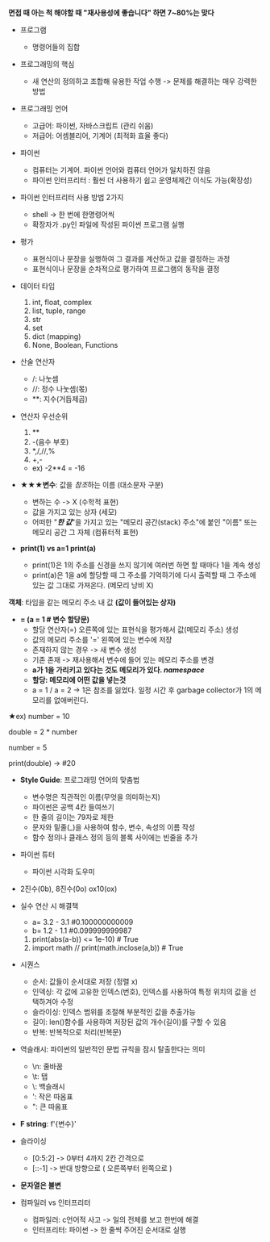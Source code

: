 **면접 때 아는 척 해야할 때 "재사용성에 좋습니다" 하면 7~80%는 맞다**

- 프로그램
  - 명령어들의 집합
- 프로그래밍의 핵심
  - 새 연산의 정의하고 조합해 유용한 작업 수행 -> 문제를 해결하는 매우 강력한 방법
 
- 프로그래밍 언어
  - 고급어: 파이썬, 자바스크립트  (관리 쉬움)
  - 저급어: 어셈블리어, 기계어  (최적화 효율 좋다)
 
- 파이썬
  - 컴퓨터는 기계어. 파이썬 언어와 컴퓨터 언어가 일치하진 않음
  - 파이썬 인터프리터 : 훨씬 더 사용하기 쉽고 운영체제간 이식도 가능(확장성)
 
- 파이썬 인터프리터 사용 방법 2가지
  - shell -> 한 번에 한명령어씩
  - 확장자가 .py인 파일에 작성된 파이썬 프로그램 실행
  
- 평가
  - 표현식이나 문장을 실행하여 그 결과를 계산하고 값을 결정하는 과정
  - 표현식이나 문장을 순차적으로 평가하여 프로그램의 동작을 결정
 
- 데이터 타입
  1. int, float, complex
  2. list, tuple, range
  3. str
  4. set
  5. dict (mapping)
  6. None, Boolean, Functions 

- 산술 연산자
  - /: 나눗셈
  - //: 정수 나눗셈(몫)
  - **: 지수(거듭제곱)
 
- 연산자 우선순위
  1. **
  2. -(음수 부호)
  3. *,/,//,%
  4. +,-
  - ex) -2**4 = -16
 
- **★★★변수**: 값을 *참조*하는 이름 (대소문자 구분)
  - 변하는 수 -> X (수학적 표현)
  - 값을 가지고 있는 상자 (세모)
  - 어떠한 "***한 값***"을 가지고 있는 "메모리 공간(stack) 주소"에 붙인 "이름" 또는 메모리 공간 그 자체 (컴퓨터적 표현)
 
- **print(1) vs a=1  print(a)**
  -  print(1)은 1의 주소를 신경을 쓰지 않기에 여러번 하면 할 때마다 1을 계속 생성
  -  print(a)은 1을 a에 할당할 때 그 주소를 기억하기에 다시 출력할 때 그 주소에 있는 값 그대로 가져온다. (메모리 낭비 X)
    
**객체**: 타임을 같는 메모리 주소 내 값 **(값이 들어있는 상자)**

- **= (a = 1 # 변수 할당문)**
  - 할당 연산자(=) 오른쪽에 있는 표현식을 평가해서 값(메모리 주소) 생성 
  - 값의 메모리 주소를 '=' 왼쪽에 있는 변수에 저장
  - 존재하지 않는 경우 -> 새 변수 생성
  - 기존 존재 -> 재사용해서 변수에 들어 있는 메모리 주소를 변경
  - **a가 1을 가리키고 있다는 것도 메모리가 있다. *namespace***
  - **할당: 메모리에 어떤 값을 넣는것**
  - a = 1 / a = 2 -> 1은 참조를 잃었다. 일정 시간 후 garbage collector가 1의 메모리를 없애버린다.

★ex) number = 10

double = 2 * number

number = 5

print(double) -> #20

- **Style Guide**: 프로그래밍 언어의 맞춤법
  - 변수명은 직관적인 이름(무엇을 의미하는지)
  - 파이썬은 공백 4칸 들여쓰기
  - 한 줄의 길이는 79자로 제한
  - 문자와 밑줄(_)을 사용하여 함수, 변수, 속성의 이름 작성
  - 함수 정의나 클래스 정의 등의 블록 사이에는 빈줄을 추가
 
- 파이썬 튜터
  - 파이썬 시각화 도우미

- 2진수(0b), 8진수(0o) ox10(ox)

- 실수 연산 시 해결책
  - a= 3.2 - 3.1 #0.100000000009
  - b= 1.2 - 1.1 #0.099999999987
  1. print(abs(a-b)) <= 1e-10) # True
  2. import math // print(math.inclose(a,b)) # True

- 시퀀스
  - 순서:  값들이 순서대로 저장 (정렬 x)
  - 인덱싱: 각 값에 고유한 인덱스(번호), 인덱스를 사용하여 특정 위치의 값을 선택하겨아 수정
  - 슬라이싱: 인덱스 범위를 조절해 부분적인 값을 추출가능
  - 길이: len()함수를 사용하여 저장된 값의 개수(길이)를 구할 수 있음
  - 반복: 반복적으로 처리(반복문)
  
- 역슬래시: 파이썬의 일반적인 문법 규칙을 잠시 탈출한다는 의미
  - \n: 줄바꿈
  - \t: 탭
  - \\: 백슬래시
  - \': 작은 따옴표
  - \": 큰 따옴표

- **F string**: f'{변수}'

- 슬라이싱
  - [0:5:2] -> 0부터 4까지 2칸 간격으로
  - [::-1] -> 반대 방향으로 ( 오른쪽부터 왼쪽으로 )
 
- **문자열은 불변** 

- 컴파일러 vs 인터프리터
  - 컴파일러: c언어적 사고 -> 일의 전체를 보고 한번에 해결
  - 인터프리터: 파이썬 -> 한 줄씩 주어진 순서대로 실행

